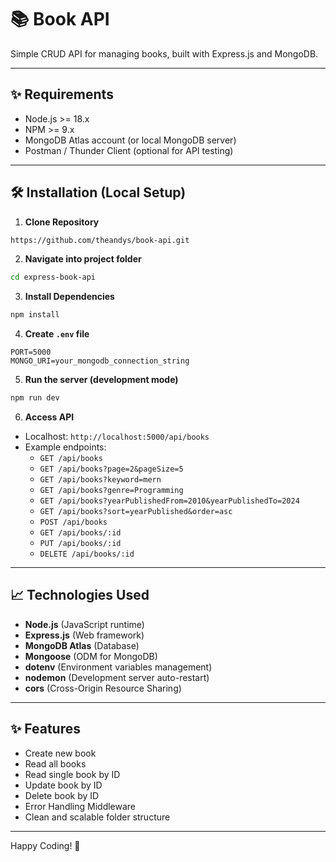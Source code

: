 # 📚 Book API

Simple CRUD API for managing books, built with Express.js and MongoDB.

---

## ✨ Requirements

- Node.js >= 18.x
- NPM >= 9.x
- MongoDB Atlas account (or local MongoDB server)
- Postman / Thunder Client (optional for API testing)

---

## 🛠️ Installation (Local Setup)

1. **Clone Repository**

```bash
https://github.com/theandys/book-api.git
```

2. **Navigate into project folder**

```bash
cd express-book-api
```

3. **Install Dependencies**

```bash
npm install
```

4. **Create `.env` file**

```env
PORT=5000
MONGO_URI=your_mongodb_connection_string
```

5. **Run the server (development mode)**

```bash
npm run dev
```

6. **Access API**

- Localhost: `http://localhost:5000/api/books`
- Example endpoints:
  - `GET /api/books`
  - `GET /api/books?page=2&pageSize=5`
  - `GET /api/books?keyword=mern`
  - `GET /api/books?genre=Programming`
  - `GET /api/books?yearPublishedFrom=2010&yearPublishedTo=2024`
  - `GET /api/books?sort=yearPublished&order=asc`
  - `POST /api/books`
  - `GET /api/books/:id`
  - `PUT /api/books/:id`
  - `DELETE /api/books/:id`

---

## 📈 Technologies Used

- **Node.js** (JavaScript runtime)
- **Express.js** (Web framework)
- **MongoDB Atlas** (Database)
- **Mongoose** (ODM for MongoDB)
- **dotenv** (Environment variables management)
- **nodemon** (Development server auto-restart)
- **cors** (Cross-Origin Resource Sharing)

---

## ✨ Features

- Create new book
- Read all books
- Read single book by ID
- Update book by ID
- Delete book by ID
- Error Handling Middleware
- Clean and scalable folder structure

---

Happy Coding! 🚀
